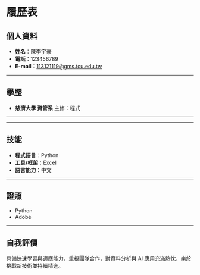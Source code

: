 
# 履歷表

## 個人資料
- **姓名**：陳李宇豪  
- **電話**：123456789
- **E-mail**：113121119@gms.tcu.edu.tw

---

## 學歷
-  **慈濟大學 資管系**
  主修：程式

---

---

## 技能
- **程式語言**：Python  
- **工具/框架**：Excel
- **語言能力**：中文

---

## 證照
- Python
- Adobe

---

## 自我評價
具備快速學習與適應能力，重視團隊合作，對資料分析與 AI 應用充滿熱忱，樂於挑戰新技術並持續精進。
